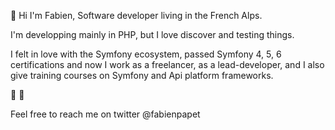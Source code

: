 👋 Hi I'm Fabien, Software developer living in the French Alps. 

I'm developping mainly in PHP, but I love discover and testing things.

I felt in love with the Symfony ecosystem, passed Symfony 4, 5, 6 certifications and now I work as a freelancer, as a lead-developer, 
and I also give training courses on Symfony and Api platform frameworks.

🐘 🐋

Feel free to reach me on twitter @fabienpapet 
